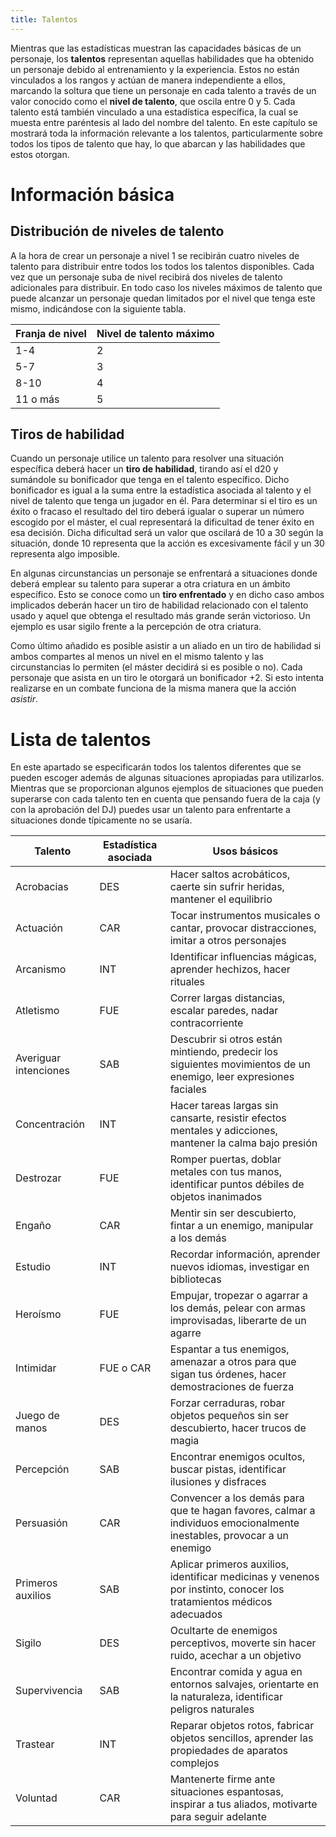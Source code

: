 ```yaml
---
title: Talentos
---
```


Mientras que las estadísticas muestran las capacidades básicas de un personaje, los **talentos** representan aquellas habilidades que ha obtenido un personaje debido al entrenamiento y la experiencia. Estos no están vinculados a los rangos y actúan de manera independiente a ellos, marcando la soltura que tiene un personaje en cada talento a través de un valor conocido como el **nivel de talento**, que oscila entre 0 y 5. Cada talento está también vinculado a una estadística específica, la cual se muesta entre paréntesis al lado del nombre del talento. En este capítulo se mostrará toda la información relevante a los talentos, particularmente sobre todos los tipos de talento que hay, lo que abarcan y las habilidades que estos otorgan.

# Información básica

## Distribución de niveles de talento

A la hora de crear un personaje a nivel 1 se recibirán cuatro niveles de talento para distribuir entre todos los todos los talentos disponibles. Cada vez que un personaje suba de nivel recibirá dos niveles de talento adicionales para distribuir. En todo caso los niveles máximos de talento que puede alcanzar un personaje quedan limitados por el nivel que tenga este mismo, indicándose con la siguiente tabla.

| Franja de nivel | Nivel de talento máximo |
| --------------- | ----------------------- |
| 1-4             | 2                       |
| 5-7             | 3                       |
| 8-10            | 4                       |
| 11 o más        | 5                       |

## Tiros de habilidad

Cuando un personaje utilice un talento para resolver una situación específica deberá hacer un **tiro de habilidad**, tirando así el d20 y sumándole su bonificador que tenga en el talento específico. Dicho bonificador es igual a la suma entre la estadística asociada al talento y el nivel de talento que tenga un jugador en él. Para determinar si el tiro es un éxito o fracaso el resultado del tiro deberá igualar o superar un número escogido por el máster, el cual representará la dificultad de tener éxito en esa decisión. Dicha dificultad será un valor que oscilará de 10 a 30 según la situación, donde 10 representa que la acción es excesivamente fácil y un 30 representa algo imposible.

En algunas circunstancias un personaje se enfrentará a situaciones donde deberá emplear su talento para superar a otra criatura en un ámbito específico. Esto se conoce como un **tiro enfrentado** y en dicho caso ambos implicados deberán hacer un tiro de habilidad relacionado con el talento usado y aquel que obtenga el resultado más grande serán victorioso. Un ejemplo es usar sigilo frente a la percepción de otra criatura.

Como último añadido es posible asistir a un aliado en un tiro de habilidad si ambos compartes al menos un nivel en el mismo talento y las circunstancias lo permiten (el máster decidirá si es posible o no). Cada personaje que asista en un tiro le otorgará un bonificador +2. Si esto intenta realizarse en un combate funciona de la misma manera que la acción *asistir*.

# Lista de talentos

En este apartado se especificarán todos los talentos diferentes que se pueden escoger además de algunas situaciones apropiadas para utilizarlos. Mientras que se proporcionan algunos ejemplos de situaciones que pueden superarse con cada talento ten en cuenta que pensando fuera de la caja (y con la aprobación del DJ) puedes usar un talento para enfrentarte a situaciones donde típicamente no se usaría.

| Talento               | Estadística asociada | Usos básicos                                                 |
| --------------------- | -------------------- | ------------------------------------------------------------ |
| Acrobacias            | DES                  | Hacer saltos acrobáticos, caerte sin sufrir heridas, mantener el equilibrio |
| Actuación             | CAR                  | Tocar instrumentos musicales o cantar, provocar distracciones, imitar a otros personajes |
| Arcanismo             | INT                  | Identificar influencias mágicas, aprender hechizos, hacer rituales |
| Atletismo             | FUE                  | Correr largas distancias, escalar paredes, nadar contracorriente |
| Averiguar intenciones | SAB                  | Descubrir si otros están mintiendo, predecir los siguientes movimientos de un enemigo, leer expresiones faciales |
| Concentración         | INT                  | Hacer tareas largas sin cansarte, resistir efectos mentales y adicciones, mantener la calma bajo presión |
| Destrozar             | FUE                  | Romper puertas, doblar metales con tus manos, identificar puntos débiles de objetos inanimados |
| Engaño                | CAR                  | Mentir sin ser descubierto, fintar a un enemigo, manipular a los demás |
| Estudio               | INT                  | Recordar información, aprender nuevos idiomas, investigar en bibliotecas |
| Heroísmo              | FUE                  | Empujar, tropezar o agarrar a los demás, pelear con armas improvisadas, liberarte de un agarre |
| Intimidar             | FUE o CAR            | Espantar a tus enemigos, amenazar a otros para que sigan tus órdenes, hacer demostraciones de fuerza |
| Juego de manos        | DES                  | Forzar cerraduras, robar objetos pequeños sin ser descubierto, hacer trucos de magia |
| Percepción            | SAB                  | Encontrar enemigos ocultos, buscar pistas, identificar ilusiones y disfraces |
| Persuasión            | CAR                  | Convencer a los demás para que te hagan favores, calmar a individuos emocionalmente inestables, provocar a un enemigo |
| Primeros auxilios     | SAB                  | Aplicar primeros auxilios, identificar medicinas y venenos por instinto, conocer los tratamientos médicos adecuados |
| Sigilo                | DES                  | Ocultarte de enemigos perceptivos, moverte sin hacer ruido, acechar a un objetivo |
| Supervivencia         | SAB                  | Encontrar comida y agua en entornos salvajes, orientarte en la naturaleza, identificar peligros naturales |
| Trastear              | INT                  | Reparar objetos rotos, fabricar objetos sencillos, aprender las propiedades de aparatos complejos |
| Voluntad              | CAR                  | Mantenerte firme ante situaciones espantosas, inspirar a tus aliados, motivarte para seguir adelante |
